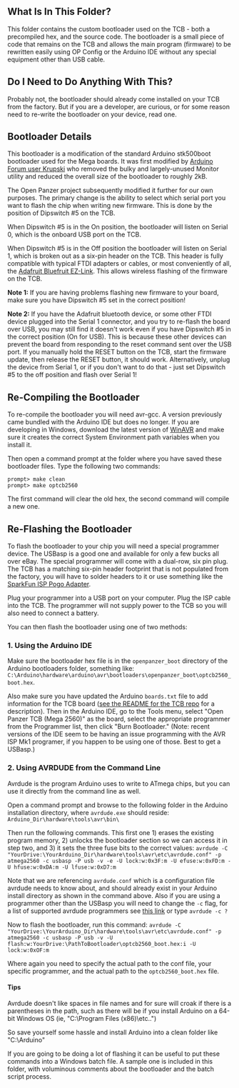 ## What Is In This Folder? 

This folder contains the custom bootloader used on the TCB - both a precompiled hex, and the source code. The bootloader is a small piece of code that remains on the TCB and allows the main program (firmware) to be rewritten easily using OP Config or the Arduino IDE without any special equipment other than USB cable. 

## Do I Need to Do Anything With This? 

Probably not, the bootloader should already come installed on your TCB from the factory. But if you are a developer, are curious, or for some reason need to re-write the bootloader on your device, read one. 

## Bootloader Details

This bootloader is a modification of the standard Arduino stk500boot bootloader used for the Mega boards. It was first modified by [Arduino Forum user Krupski](http://forum.arduino.cc/index.php?topic=309467.0) who removed the bulky and largely-unused Monitor utility and reduced the overall size of the bootloader to roughly 2kB. 

The Open Panzer project subsequently modified it further for our own purposes. The primary change is the ability to select which serial port you want to flash the chip when writing new firmware. This is done by the position of Dipswitch #5 on the TCB. 

When Dipswitch #5 is in the On position, the bootloader will listen on Serial 0, which is the onboard USB port on the TCB. 

When Dipswitch #5 is in the Off position the bootloader will listen on Serial 1, which is broken out as a six-pin header on the TCB. This header is fully compatible with typical FTDI adapters or cables, or most conveniently of all, the [Adafruit Bluefruit EZ-Link](https://www.adafruit.com/product/1588). This allows wireless flashing of the firmware on the TCB. 

**Note 1:** If you are having problems flashing new firmware to your board, make sure you have Dipswitch #5 set in the correct position! 

**Note 2:** If you have the Adafruit bluetooth device, or some other FTDI device plugged into the Serial 1 connector, and you try to re-flash the board over USB, you may still find it doesn't work even if you have Dipswitch #5 in the correct position (On for USB). This is because these other devices can prevent the board from responding to the reset command sent over the USB port. If you manually hold the RESET button on the TCB, start the firmware update, then release the RESET button, it should work. Alternatively, unplug the device from Serial 1, or if you don't want to do that -  just set Dipswitch #5 to the off position and flash over Serial 1!

## Re-Compiling the Bootloader

To re-compile the bootloader you will need avr-gcc. A version previously came bundled with the Arduino IDE but does no longer. If you are developing in Windows, download the latest version of [WinAVR](https://sourceforge.net/projects/winavr/) and make sure it creates the correct System Environment path variables when you install it. 

Then open a command prompt at the folder where you have saved these bootloader files. Type the following two commands: 
```
prompt> make clean
prompt> make optcb2560
```

The first command will clear the old hex, the second command will compile a new one. 


## Re-Flashing the Bootloader
To flash the bootloader to your chip you will need a special programmer device. The USBasp is a good one and available for only a few bucks all over eBay. The special programmer will come with a dual-row, six pin plug. The TCB has a matching six-pin header footprint that is not populated from the factory, you will have to solder headers to it or use something like the [SparkFun ISP Pogo Adapter](https://www.sparkfun.com/products/11591). 

Plug your programmer into a USB port on your computer. Plug the ISP cable into the TCB. The programmer will not supply power to the TCB so you will also need to connect a battery. 

You can then flash the bootloader using one of two methods: 

### 1. Using the Arduino IDE
Make sure the bootloader hex file is in the `openpanzer_boot` directory of the Arduino bootloaders folder, something like: `C:\Arduino\hardware\arduino\avr\bootloaders\openpanzer_boot\optcb2560_boot.hex`. 

Also make sure you have updated the Arduino `boards.txt` file to add information for the TCB board ([see the README for the TCB repo](https://github.com/OpenPanzerProject/TCB) for a description). Then in the Arduino IDE, go to the Tools menu, select "Open Panzer TCB (Mega 2560)" as the board, select the appropriate programmer from the Programmer list, then click "Burn Bootloader." 
(Note: recent versions of the IDE seem to be having an issue programming with the AVR ISP Mk1 programer, if you happen to be using one of those. Best to get a USBasp.)

### 2. Using AVRDUDE from the Command Line
Avrdude is the program Arduino uses to write to ATmega chips, but you can use it directly from the command line as well. 

Open a command prompt and browse to the following folder in the Arduino installation directory, where `avrdude.exe` should reside:
`Arduino_Dir\hardware\tools\avr\bin\`

Then run the following commands. This first one 1) erases the existing program memory, 2) unlocks the bootloader section so we can access it in step two, and 3) it sets the three fuse bits to the correct values:
`avrdude -C "YourDrive:\YourArduino_Dir\hardware\tools\avr\etc\avrdude.conf" -p atmega2560 -c usbasp -P usb -v -e -U lock:w:0x3F:m -U efuse:w:0xFD:m -U hfuse:w:0xDA:m -U lfuse:w:0xD7:m`

Note that we are referencing `avrdude.conf` which is a configuration file avrdude needs to know about, and should already exist in your Arduino install directory as shown in the command above. Also if you are using a programmer other than the USBasp you will need to change the `-c` flag, for a list of supported avrdude programmers see [this link](http://www.nongnu.org/avrdude/user-manual/avrdude_4.html) or type `avrdude -c ?` 

Now to flash the bootloader, run this command:
`avrdude -C "YourDrive:\YourArduino_Dir\hardware\tools\avr\etc\avrdude.conf" -p atmega2560 -c usbasp -P usb -v -U flash:w:YourDrive:\PathToBootloader\optcb2560_boot.hex:i -U lock:w:0xOF:m`

Where again you need to specify the actual path to the conf file, your specific programmer, and the actual path to the `optcb2560_boot.hex` file. 

#### Tips
Avrdude doesn't like spaces in file names and for sure will croak if there is a parentheses in the path, such as there will be if you install Arduino on a 64-bit Windows OS (ie, "C:\Program Files (x86)\etc..")

So save yourself some hassle and install Arduino into a clean folder like "C:\Arduino\"

If you are going to be doing a lot of flashing it can be useful to put these commands into a Windows batch file. A sample one is included in this folder, with voluminous comments about the bootloader and the batch script process. 



